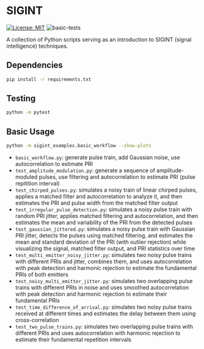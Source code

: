 # SIGINT
[![License: MIT](https://img.shields.io/badge/License-MIT-brightgreen.svg)](https://opensource.org/licenses/MIT)
![basic-tests](https://github.com/jacksonwalters/SIGINT/actions/workflows/python-tests.yml/badge.svg)

A collection of Python scripts serving as an introduction to SIGINT (signal intelligence) techniques.

## Dependencies

```bash
pip install -r requirements.txt
```

## Testing

```bash
python -m pytest
```

## Basic Usage

```bash
python -m sigint_examples.basic_workflow --show-plots
```

- `basic_workflow.py`: generate pulse train, add Gaussian noise, use autocorrelation to estimate PRI
- `test_amplitude_modulation.py`: generate a sequence of amplitude-moduled pulses, use filtering and autocorrelation to estimate PRI (pulse repitition interval)
- `test_chirped_pulses.py`: simulates a noisy train of linear chirped pulses, applies a matched filter and autocorrelation to analyze it, and then estimates the PRI and pulse width from the matched filter output
- `test_irregular_pulse_detection.py`: simulates a noisy pulse train with random PRI jitter, applies matched filtering and autocorrelation, and then estimates the mean and variability of the PRI from the detected pulses
- `test_gaussian_jittered.py`: simulates a noisy pulse train with Gaussian PRI jitter, detects the pulses using matched filtering, and estimates the mean and standard deviation of the PRI (with outlier rejection) while visualizing the signal, matched filter output, and PRI statistics over time
- `test_multi_emitter_noisy_jitter.py`: simulates two noisy pulse trains with different PRIs and jitter, combines them, and uses autocorrelation with peak detection and harmonic rejection to estimate the fundamental PRIs of both emitters
- `test_noisy_multi_emitter_jitter.py`: simulates two overlapping pulse trains with different PRIs in noise and uses smoothed autocorrelation with peak detection and harmonic rejection to estimate their fundamental PRIs
- `test_time_difference_of_arrival.py`: simulates two noisy pulse trains received at different times and estimates the delay between them using cross-correlation
- `test_two_pulse_trains.py`: simulates two overlapping pulse trains with different PRIs and uses autocorrelation with harmonic rejection to estimate their fundamental repetition intervals
